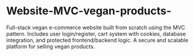 # Website-MVC-vegan-products-
Full-stack vegan e-commerce website built from scratch using the MVC pattern. Includes user login/register, cart system with cookies, database integration, and protected frontend/backend logic. A secure and scalable platform for selling vegan products.
